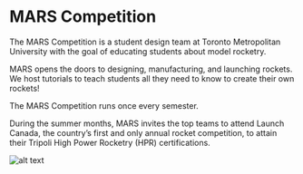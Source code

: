# MARS Competition

The MARS Competition is a student design team at Toronto Metropolitan University with the goal of educating students about model rocketry.

MARS opens the doors to designing, manufacturing, and launching rockets. We host tutorials to teach students all they need to know to create their own rockets!

The MARS Competition runs once every semester.

During the summer months, MARS invites the top teams to attend Launch Canada, the country’s first and only annual rocket competition, to attain their Tripoli High Power Rocketry (HPR) certifications.

![alt text](gallery/1.png)
